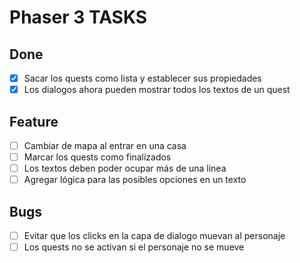 # Phaser 3 TASKS

## Done

- [x] Sacar los quests como lista y establecer sus propiedades
- [x] Los dialogos ahora pueden mostrar todos los textos de un quest

## Feature

- [ ] Cambiar de mapa al entrar en una casa
- [ ] Marcar los quests como finalizados
- [ ] Los textos deben poder ocupar más de una linea
- [ ] Agregar lógica para las posibles opciones en un texto

## Bugs

- [ ] Evitar que los clicks en la capa de dialogo muevan al personaje
- [ ] Los quests no se activan si el personaje no se mueve
